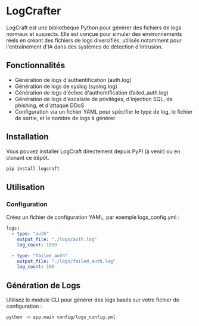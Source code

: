 # LogCrafter

LogCraft est une bibliothèque Python pour générer des fichiers de logs normaux et suspects. Elle est conçue pour simuler des environnements réels en créant des fichiers de logs diversifiés, utilisés notamment pour l'entraînement d'IA dans des systèmes de détection d'intrusion.

## Fonctionnalités

- Génération de logs d'authentification (auth.log)
- Génération de logs de syslog (syslog.log)
- Génération de logs d'échec d'authentification (failed_auth.log)
- Génération de logs d'escalade de privilèges, d'injection SQL, de phishing, et d'attaque DDoS
- Configuration via un fichier YAML pour spécifier le type de log, le fichier de sortie, et le nombre de logs à générer

## Installation

Vous pouvez installer LogCraft directement depuis PyPI (à venir) ou en clonant ce dépôt.

```bash
pip install logcraft
```
## Utilisation

### Configuration

Créez un fichier de configuration YAML, par exemple logs_config.yml :

```yml
logs:
  - type: "auth"
    output_file: "./logs/auth.log"
    log_count: 1000

  - type: "failed_auth"
    output_file: "./logs/failed_auth.log"
    log_count: 100
```
## Génération de Logs

Utilisez le module CLI pour générer des logs basés sur votre fichier de configuration :

```bash
python -m app.main config/logs_config.yml
```
